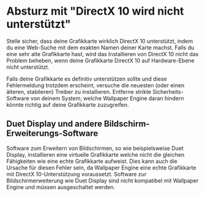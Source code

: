 # Absturz mit "DirectX 10 wird nicht unterstützt"
Stelle sicher, dass deine Grafikkarte wirklich DirectX 10 unterstützt, indem du eine Web-Suche mit dem exakten Namen deiner Karte machst. Falls du eine sehr alte Grafikkarte hast, wird das Installieren von DirectX 10 nicht das Problem beheben, wenn deine Grafikkarte DirectX 10 auf Hardware-Ebene nicht unterstützt.

Falls deine Grafikkarte es definitiv unterstützen sollte und diese Fehlermeldung trotzdem erscheint, versuche die neuesten (oder einen älteren, stabileren) Treiber zu installieren. Entferne strikte Sicherheits-Software von deinem System, welche Wallpaper Engine daran hindern könnte richtig auf deine Grafikkarte zuzugreifen.

## Duet Display und andere Bildschirm-Erweiterungs-Software
Software zum Erweitern von Bildschirmen, so wie beispielsweise Duet Display, installieren eine virtuelle Grafikkarte welche nicht die gleichen Fähigkeiten wie eine echte Grafikkarte aufweist. Dies kann auch die Ursache für diesen Fehler sein, da Wallpaper Engine eine echte Grafikkarte mit DirectX 10-Unterstützung voraussetzt. Software zur Bildschirmerweiterung wie Duet Display sind nicht kompatibel mit Wallpaper Engine und müssen ausgeschaltet werden.

